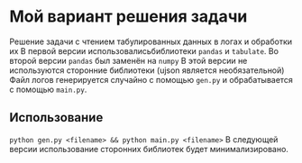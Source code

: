 # Мой вариант решения задачи
Решение задачи с чтением табулированных данных в логах и обработки их
В первой версии использовалисьбиблиотеки `pandas`  и `tabulate`.
Во второй версии `pandas` был заменён на `numpy`
В этой версии не используются сторонние библиотеки (ujson является необязательной)
Файл логов генерируется случайно с помощью `gen.py` и обрабатывается с помощью `main.py`.
## Использование
`python gen.py <filename> && python main.py <filename>`
В следующей версии использование сторонних библиотек будет минимализировано.
